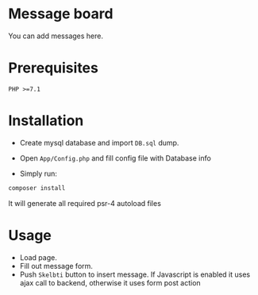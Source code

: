 # Message board

You can add messages here.

# Prerequisites

```PHP >=7.1```

# Installation

- Create mysql database and import `DB.sql` dump.

- Open `App/Config.php` and fill config file with Database info

- Simply run:
```bash 
composer install
```
It will generate all required psr-4 autoload files

# Usage

- Load page.
- Fill out message form.
- Push `Skelbti` button to insert message. If Javascript is enabled it uses ajax call to backend, otherwise it uses form post action

